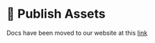 # 📢 Publish Assets

Docs have been moved to our website at this [link](https://tomatophp.com/en/open-source/filament-pos)
